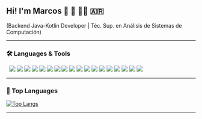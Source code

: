 ## Hi! I'm Marcos 👋 🎼 👨‍💻 🇦🇷
(Backend Java-Kotlin Developer | Téc. Sup. en Análisis de Sistemas de Computación)

----

### 🛠️ Languages & Tools
![]() ![]()
<img src="https://img.icons8.com/color/60/000000/java-coffee-cup-logo--v2.png"/>
<img src="https://img.icons8.com/color/60/000000/c-sharp-logo.png"/>
<img src="https://img.icons8.com/color/60/000000/sql.png"/>
<img src="https://img.icons8.com/color/60/000000/javascript--v1.png"/>
<img src="https://img.icons8.com/color/60/000000/kotlin.png"/>
<img src="https://img.icons8.com/color/60/000000/php.png"/>
<img src="https://img.icons8.com/color/60/000000/html-5--v1.png"/>
<img src="https://img.icons8.com/color/60/000000/css3.png"/>
<img src="https://img.icons8.com/color/60/000000/spring-logo.png"/>
<img src="https://img.icons8.com/color/60/000000/intellij-idea.png"/>
<img src="https://img.icons8.com/color/60/000000/visual-studio-2019.png"/>
<img src="https://img.icons8.com/color/60/000000/visual-studio-code-2019.png"/>
<img src="https://img.icons8.com/color/60/000000/sublime-text.png"/>
<img src="https://img.icons8.com/color/60/000000/mysql-logo.png"/>
<img src="https://img.icons8.com/color/60/000000/microsoft-sql-server.png"/>
<img src="https://img.icons8.com/color/60/000000/wordpress.png"/>
<img src="https://img.icons8.com/color/60/000000/adobe-illustrator--v1.png"/>
<img src="https://img.icons8.com/color/60/000000/adobe-photoshop.png"/>

----

### 🔭 Top Languages
[![Top Langs](https://github-readme-stats.vercel.app/api/top-langs/?username=marcosgfrites&theme=github_dark&icons=true&layout=compact&langs_count=10)](https://github.com/anuraghazra/github-readme-stats)

----

<!--
**marcosgfrites/marcosgfrites** is a ✨ _special_ ✨ repository because its `README.md` (this file) appears on your GitHub profile.

Here are some ideas to get you started:

- 🔭 I’m currently working on ...
- 🌱 I’m currently learning ...
- 👯 I’m looking to collaborate on ...
- 🤔 I’m looking for help with ...
- 💬 Ask me about ...
- 📫 How to reach me: ...
- 😄 Pronouns: ...
- ⚡ Fun fact: ...
-->
